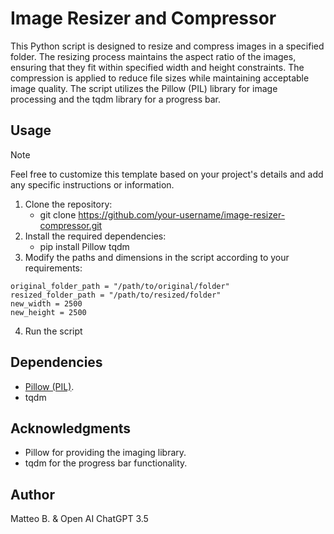 # Image Resizer and Compressor

This Python script is designed to resize and compress images in a specified folder. The resizing process maintains the aspect ratio of the images, ensuring that they fit within specified width and height constraints. The compression is applied to reduce file sizes while maintaining acceptable image quality. The script utilizes the Pillow (PIL) library for image processing and the tqdm library for a progress bar.

## Usage

> [!NOTE]
> Feel free to customize this template based on your project's details and add any specific instructions or information.

1. Clone the repository:
    - git clone https://github.com/your-username/image-resizer-compressor.git
1. Install the required dependencies:
    - pip install Pillow tqdm
1. Modify the paths and dimensions in the script according to your requirements:
```
original_folder_path = "/path/to/original/folder"
resized_folder_path = "/path/to/resized/folder"
new_width = 2500
new_height = 2500
```
4. Run the script

## Dependencies
- [Pillow (PIL)](https://python-pillow.org/).
- tqdm

## Acknowledgments
- Pillow for providing the imaging library.
- tqdm for the progress bar functionality.

## Author
Matteo B. & Open AI ChatGPT 3.5
